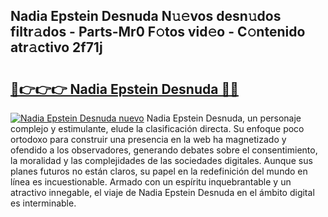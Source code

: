## Nadia Epstein Desnuda N𝚞𝚎vos desn𝚞dos filtr𝚊dos - Parts-Mr0 F𝚘tos vid𝚎o - C𝚘ntenido atr𝚊ctivo 2f71j

# <h2><a href="http://mb5gzi.tromn.icu/?c=Nadia+Epstein+Desnuda">🔗👉👉👉 Nadia Epstein Desnuda 🔗🔗</a></h2>

[![Nadia Epstein Desnuda nuevo](https://i.imgur.com/pEAQMta.gif)](http://mb5gzi.tromn.icu/?c=Nadia+Epstein+Desnuda)
Nadia Epstein Desnuda, un personaje complejo y estimulante, elude la clasificación directa. Su enfoque poco ortodoxo para construir una presencia en la web ha magnetizado y ofendido a los observadores, generando debates sobre el consentimiento, la moralidad y las complejidades de las sociedades digitales. Aunque sus planes futuros no están claros, su papel en la redefinición del mundo en línea es incuestionable. Armado con un espíritu inquebrantable y un atractivo innegable, el viaje de Nadia Epstein Desnuda en el ámbito digital es interminable.
